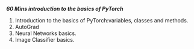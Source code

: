 ***60 Mins introduction to the basics of PyTorch***

1. Introduction to the basics of PyTorch:variables, classes and methods.
2. AutoGrad
3. Neural Networks basics.
4. Image Classifier basics.
